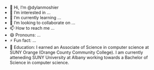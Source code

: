 - 👋 Hi, I’m @dylanmoshier
- 👀 I’m interested in ...
- 🌱 I’m currently learning ...
- 💞️ I’m looking to collaborate on ...
- 📫 How to reach me ...
- 😄 Pronouns: ...
- ⚡ Fun fact: ...
- 🏫 Education: I earned an Associate of Science in computer science at SUNY Orange (Orange County Community College). I am currently atteneding SUNY University at Albany working towards a Bachelor of Science in computer science.

<!---
dylanmoshier/dylanmoshier is a ✨ special ✨ repository because its `README.md` (this file) appears on your GitHub profile.
You can click the Preview link to take a look at your changes.
--->
